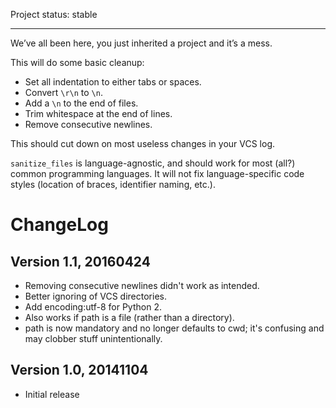 Project status: stable

-----------------------------------------

We’ve all been here, you just inherited a project and it’s a mess.

This will do some basic cleanup:

- Set all indentation to either tabs or spaces.
- Convert `\r\n` to `\n`.
- Add a `\n` to the end of files.
- Trim whitespace at the end of lines.
- Remove consecutive newlines.

This should cut down on most useless changes in your VCS log.

`sanitize_files` is language-agnostic, and should work for most (all?) common
programming languages. It will not fix language-specific code styles (location
of braces, identifier naming, etc.).

ChangeLog
=========

Version 1.1, 20160424
---------------------
- Removing consecutive newlines didn't work as intended.
- Better ignoring of VCS directories.
- Add encoding:utf-8 for Python 2.
- Also works if path is a file (rather than a directory).
- path is now mandatory and no longer defaults to cwd; it's confusing and may
  clobber stuff unintentionally.

Version 1.0, 20141104
---------------------
- Initial release

